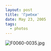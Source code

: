 ```yaml
---
layout: post
title: 'Грибки'
date: May 23, 2005
tags:
  - photos
---
```


![F0060-0035.jpg](upload://F0060-0035.jpg)

